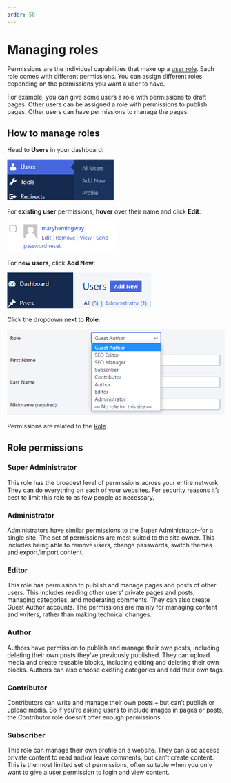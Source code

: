 ```yaml
---
order: 50
---
```


# Managing roles

Permissions are the individual capabilities that make up a [user role](roles-and-permissions.md). Each role comes with different
permissions. You can assign different roles depending on the permissions you want a user to have.

For example, you can give some users a role with permissions to draft pages. Other users can be assigned a role with permissions to
publish pages. Other users can have permissions to manage the pages.

## How to manage roles

Head to **Users** in your dashboard:

![Screenshot of Users menu](../assets/managing-roles-image2.png)

For **existing user** permissions, **hover** over their name and click **Edit**:

![Screenshot of a user entry showing the hover links](../assets/managing-roles-image4.png)

For **new users**, click **Add New**:

![Screenshot showing Add New menu](../assets/managing-roles-image3.png)

Click the dropdown next to **Role**:

![Screenshot showing Role dropdown menu](../assets/managing-roles-image1.png)

Permissions are related to the [Role](roles-and-permissions.md).

## Role permissions

### Super Administrator

This role has the broadest level of permissions across your entire network. They can do everything on each of
your [websites](../administration/multisite.md). For security reasons it’s best to limit this role to as few people as necessary.

### Administrator

Administrators have similar permissions to the Super Administrator–for a single site. The set of permissions are most suited to the
site owner. This includes being able to remove users, change passwords, switch themes and export/import content.

### Editor

This role has permission to publish and manage pages and posts of other users. This includes reading other users’ private pages and
posts, managing categories, and moderating comments. They can also create Guest Author accounts. The permissions are mainly for
managing content and writers, rather than making technical changes.

### Author

Authors have permission to publish and manage their own posts, including deleting their own posts they’ve previously published. They
can upload media and create reusable blocks, including editing and deleting their own blocks. Authors can also choose existing
categories and add their own tags.

### Contributor

Contributors can write and manage their own posts – but can’t publish or upload media. So if you’re asking users to include images
in pages or posts, the Contributor role doesn’t offer enough permissions.

### Subscriber

This role can manage their own profile on a website. They can also access private content to read and/or leave comments, but can’t
create content. This is the most limited set of permissions, often suitable when you only want to give a user permission to login
and view content.
